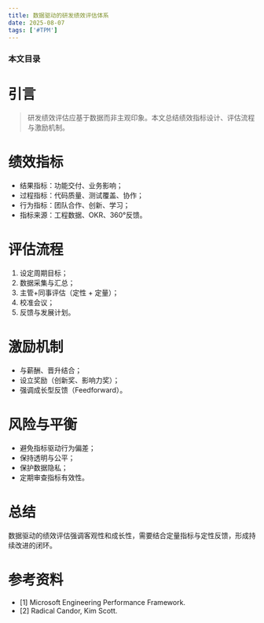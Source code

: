 ```yaml
---
title: 数据驱动的研发绩效评估体系
date: 2025-08-07
tags: ['#TPM']
---
```


### 本文目录
<!-- toc -->

# 引言
> 研发绩效评估应基于数据而非主观印象。本文总结绩效指标设计、评估流程与激励机制。

# 绩效指标
- 结果指标：功能交付、业务影响；
- 过程指标：代码质量、测试覆盖、协作；
- 行为指标：团队合作、创新、学习；
- 指标来源：工程数据、OKR、360°反馈。

# 评估流程
1. 设定周期目标；
2. 数据采集与汇总；
3. 主管+同事评估（定性 + 定量）；
4. 校准会议；
5. 反馈与发展计划。

# 激励机制
- 与薪酬、晋升结合；
- 设立奖励（创新奖、影响力奖）；
- 强调成长型反馈（Feedforward）。

# 风险与平衡
- 避免指标驱动行为偏差；
- 保持透明与公平；
- 保护数据隐私；
- 定期审查指标有效性。

# 总结
数据驱动的绩效评估强调客观性和成长性，需要结合定量指标与定性反馈，形成持续改进的闭环。

# 参考资料
- [1] Microsoft Engineering Performance Framework.
- [2] Radical Candor, Kim Scott.
